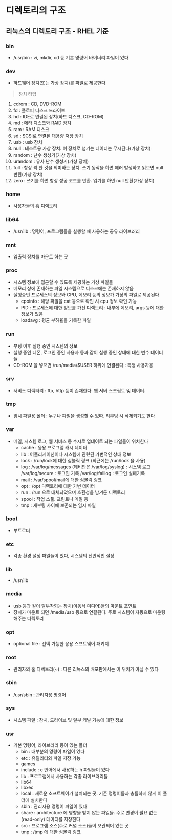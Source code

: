 # 디렉토리의 구조

## 리눅스의 디렉토리 구조 - RHEL 기준

### bin
- /usr/bin : vi, mkdir, cd 등 기본 명령어 바이너리 파일이 있다

### dev
- 하드웨어 장치(또는 가상 장치)를 파일로 제공한다
> 장치 타입
1. cdrom : CD, DVD-ROM
2. fd : 플로피 디스크 드라이브
3. hd : IDE로 연결된 장치(하드 디스크, CD-ROM)
4. md : 메타 디스크와 RAID 장치
5. ram : RAM 디스크
6. sd : SCSI로 연결된 대용량 저장 장치
7. usb : usb 장치
8. null : 테스트용 가상 장치. 이 장치로 넘기는 데이터는 무시된다(가상 장치)
9. random : 난수 생성기(가상 장치)
10. urandom : 유사 난수 생성기(가상 장치)
11. full : 항상 꽉 찬 것을 의미하는 장치. 쓰기 동작을 하면 에러 발생하고 읽으면 null 반환(가상 장치)
12. zero : 쓰기를 하면 항상 성공 코드를 반환. 읽기를 하면 null 반환(가상 장치)

### home
- 사용자들의 홈 디렉토리

### lib64
- /usr/lib : 명령어, 프로그램들을 실행할 때 사용하는 공유 라이브러리

### mnt
- 입출력 장치를 마운트 하는 곳

### proc
- 시스템 정보에 접근할 수 있도록 제공하는 가상 파일들
- 메모리 상에 존재하는 파일 시스템으로 디스크에는 존재하지 않음
- 실행중인 프로세스의 정보와 CPU, 메모리 등의 정보가 가상의 파일로 제공된다
  - cpoinfo : 해당 파일을 cat 등으로 확인 시 cpu 정보 확인 가능
  - PID : 프로세스에 대한 정보를 가진 디렉토리 : 내부에 메모리, args 등에 대한 정보가 있음
  - loadavg : 평균 부하율을 기록한 파일

### run
- 부팅 이후 실행 중인 시스템의 정보
- 실행 중인 데몬, 로그인 중인 사용자 등과 같이 실행 중인 상태에 대한 변수 데이터들
- CD-ROM 을 넣으면 /run/media/$USER 하위에 연결된다 : 특정 사용자용

### srv
- 서비스 디렉터리 : ftp, http 등이 존재한다. 웹 서버 스크립트 및 데이터.

### tmp
- 임시 파일용 폴더 : 누구나 파일을 생성할 수 있따. 리부팅 시 삭제되기도 한다

### var
- 메일, 시스템 로그, 웹 서비스 등 수시로 업데이트 되는 파일들이 위치한다
  - cache : 응용 프로그램 캐시 데이터
  - lib : 어플리케이션이나 시스템에 관련된 가변적인 상태 정보
  - lock : /run/lock에 대한 심볼릭 링크 (최근에는 /run/lock 을 사용)
  - log : /var/log/messages (데비안은 /var/log/syslog) : 시스템 로그
          /var/log/secure : 로그인 기록
          /var/log/faillog : 로그인 실패기록
  - mail : /var/spool/mail에 대한 심볼릭 링크
  - opt : /opt 디렉토리에 대한 가변 데이터
  - run : /run 으로 대체되었으며 호환성을 남겨둔 디렉토리
  - spool : 작업 스풀. 프린트나 메일 등
  - tmp : 재부팅 사이에 보존되는 임시 파일 

### boot
- 부트로더

### etc
- 각종 환경 설정 파일들이 있다, 시스템의 전반적인 설정

### lib
- /usr/lib

### media
- usb 등과 같이 탈부착되는 장치(이동식 미디어)들의 마운트 포인트
- 장치가 마운트 되면 /media/usb 등으로 연결된다. 주로 시스템이 자동으로 마운팅 해주는 디렉토리

### opt
- optional file : 선택 가능한 응용 스프트웨어 패키지 

### root
- 관리자의 홈 디렉토리(~) : 다른 리눅스의 배포판에서는 이 위치가 아닐 수 있다

### sbin
- /usr/sbin : 관리자용 명령어

### sys
- 시스템 파일 : 장치, 드라이브 및 일부 커널 기능에 대한 정보

### usr
- 기본 명령어, 라이브러리 등이 있는 폴더
  - bin : 대부분의 명령어 파일이 있다
  - etc : 유틸리티와 파일 저장 가능
  - games
  - include : c 언어에서 사용하는 h 파일들이 있다
  - lib : 프로그램에서 사용하는 각종 라이브러리들
  - lib64
  - libxec
  - local : 새로운 소프트웨어가 설치되는 곳. 기존 명령어들과 충돌하지 않게 이 폴더에 설치한다
  - sbin : 관리자용 명령어 파일이 있다
  - share : architecture 에 영향을 받지 않는 파일들. 주로 변경이 필요 없는(read-only) 데이터를 저장한다
  - src : 프로그램 소스(주로 커널 소스)들이 보관되어 있는 곳
  - tmp : /tmp 에 대한 심볼릭 링크